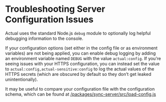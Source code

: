 # Troubleshooting Server Configuration Issues

Actual uses the standard Node.js `debug` module to optionally log helpful debugging information to the console.

If your configuration options (set either in the config file or as environment variables) are not being applied, you can enable debug logging by adding an environment variable named `DEBUG` with the value `actual:config`. If you’re seeing issues with your HTTPS configuration, you can instead set the value to `actual:config,actual-sensitive:config` to log the actual values of the HTTPS secrets (which are obscured by default so they don’t get leaked unintentionally).

It may be useful to compare your configuration file with the configuration schema, which can be found at [/packages/sync-server/src/load-config.js](https://github.com/actualbudget/actual/blob/45530638feaacf74c28fddb846ae91170a99d94e/packages/sync-server/src/load-config.js#L43)
